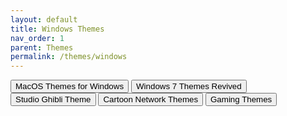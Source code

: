 ```yaml
---
layout: default
title: Windows Themes
nav_order: 1
parent: Themes
permalink: /themes/windows
---
```



<div class="card">
<div class="container">
<a href="https://the-back-room.github.io/themes/windows/macos-themes-for-windows.md" target="_blank">
<button type="button" name="button" class="btn">MacOS Themes for Windows</button></a> 
<a href="https://the-back-room.github.io/themes/windows/windows-seven-themes-revived.md" target="_blank">
<button type="button" name="button" class="btn">Windows 7 Themes Revived</button></a> 
<a href="https://the-back-room.github.io/themes/windows/studio-ghibli-themes.md" target="_blank">
<button type="button" name="button" class="btn">Studio Ghibli Theme</button></a> 
<a href="https://the-back-room.github.io/themes/windows/cartoon-network-themes.md" target="_blank">
<button type="button" name="button" class="btn">Cartoon Network Themes</button></a> 
<a href="https://the-back-room.github.io/themes/windows/gaming-themes.md" target="_blank">
<button type="button" name="button" class="btn">Gaming Themes</button></a> 
</div>
</div>